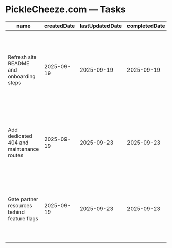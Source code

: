 # PickleCheeze.com — Tasks

| name                                        | createdDate | lastUpdatedDate | completedDate | status   | description                                                                                                 |
| ------------------------------------------- | ----------- | --------------- | ------------- | -------- | ----------------------------------------------------------------------------------------------------------- |
| Refresh site README and onboarding steps    | 2025-09-19  | 2025-09-19      | 2025-09-19    | complete | Documented tenant-specific copy, navigation, and environment variables for the fermentation partner portal. |
| Add dedicated 404 and maintenance routes    | 2025-09-19  | 2025-09-23      | 2025-09-23    | complete | Wire React Router fallback pages so broken links and downtime display branded messaging.                    |
| Gate partner resources behind feature flags | 2025-09-19  | 2025-09-23      | 2025-09-23    | complete | Introduce runtime flags for welcome links and PDFs to support staged content launches.                      |

